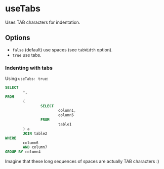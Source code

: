 # useTabs

Uses TAB characters for indentation.

## Options

- `false` (default) use spaces (see `tabWidth` option).
- `true` use tabs.

### Indenting with tabs

Using `useTabs: true`:

```sql
SELECT
        *,
FROM
        (
                SELECT
                        column1,
                        column5
                FROM
                        table1
        ) a
        JOIN table2
WHERE
        column6
        AND column7
GROUP BY column4
```

Imagine that these long sequences of spaces are actually TAB characters :)
